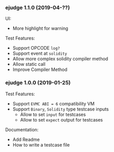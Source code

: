 ### ejudge 1.1.0 (2019-04-??)

UI:
 * More highlight for warning


Test Features:
 * Support OPCODE `log?`
 * Support event at `solidity`
 * Allow more complex solidity compiler method
 * Allow static call
 * Improve Compiler Method

### ejudge 1.0.0 (2019-01-25)

Test Features:
 * Support `EVMC ABI = 6` compatibility VM
 * Support `Binary`, `Solidity` type testcase inputs
   * Allow to set `input` for testcases
   * Allow to set `expect` output for testcases

Documentation:
 * Add Readme
 * How to write a testcase file
